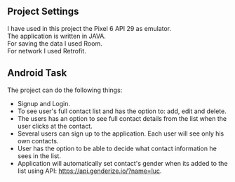 ## Project Settings

I have used in this project the Pixel 6 API 29 as emulator.<br/>
The application is written in JAVA.<br/>
For saving the data I used Room.<br/>
For network I used Retrofit.






## Android Task

The project can do the following things:

- Signup and Login.
- To see user's full contact list and has the option to: add, edit and delete.
- The users has an option to see full contact details from the list when the user clicks at the contact.
-  Several users can sign up to the application. Each user will see only his own contacts.
- User has the option to be able to decide what contact information he sees in the list.
- Application will automatically set contact's gender when its added to the list using API: https://api.genderize.io/?name=luc.
